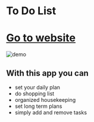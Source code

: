 # To Do List 
# [Go to website ](https://beatatokarska.github.io/To-do-list/)

![demo]([[https://github.com/BeataTokarska/To-do-list/blob/main/images/to-do-list-picture.jpg?raw=true](https://github.com/BeataTokarska/To-do-list/blob/main/images/Projekt%20bez%20tytu%C5%82u.png?raw=true)](https://github.com/BeataTokarska/To-do-list/blob/main/images/To%20Do%20List%20screen.png?raw=true))

## With this app you can  
- set your daily plan 
- do shopping list 
- organized housekeeping
- set long term plans
- simply  add and remove tasks
